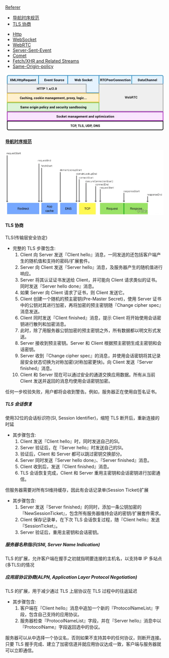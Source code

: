 [Referer](https://juejin.cn/post/6844903608543084558)

<!-- TOC -->

- [导航时序规范](#导航时序规范)
- [TLS 协商](#tls-协商)

<!-- TOC -->

- [Http](./http.md)
- [WebSocket](./WebRTC/README.md)
- [WebRTC](./WebRTC/README.md)
- [Server-Sent-Event](./SSE.md)
- [Comet](./Comet.md)
- [Fetch/XHR and Related Streams](./fetch&XHR.md)
- [Same-Origin-policy](./Same-origin-policy.md)

![layers](../assets/network-layer.png)

#### [导航时序规范](https://www.w3.org/TR/navigation-timing/)

![guide](../assets/导航时序.png)

#### TLS 协商

TLS(传输层安全协定)

- 完整的 TLS 步骤包含:
  1. Client 向 Server 发送『Client hello』消息，一同发送的还包括客户端产生的随机值和支持的密码/扩展套件。
  2. Server 向 Client 发送『Server hello』消息，及服务器产生的随机值进行响应。
  3. Server 将其认证证书发送给 Client，并可能向 Client 请求类似的证书。同时发送『Server hello done』消息。
  4. 如果 Server 向 Client 请求了证书，则 Client 发送它。
  5. Client 创建一个随机的预主密钥(Pre-Master Secret)，使用 Server 证书中的公钥对其进行加密，再将加密的预主密钥随『Change cipher spec』消息发送。
  6. Client 同时发送『Client finished』消息，提示 Client 将开始使用会话密钥进行散列和加密消息。
  7. 此时，除了用服务器公钥加密的预主密钥之外，所有数据都以明文形式发送。
  8. Server 接收到预主密钥。Server 和 Client 根据预主密钥生成主密钥和会话密钥。
  9. Server 收到『Change cipher spec』的消息，并使用会话密钥将其记录层安全状态切换为对称加密(对称加密更快)。向 Client 发送『Server finished』消息。
  10. Client 和 Server 现在可以通过安全的通道交换应用数据。所有从当前 Client 发送并返回的消息均使用会话密钥加密。

任何一步校验失败，用户都将会收到警告。例如，服务器正在使用自签名证书。

##### TLS 会话恢复

使用32位的会话标识符(SI, Session Identifier)，缩短 TLS 断开后，重新连接的时延

- 其步骤包含:
  1. Client 发送『Client hello』时，同时发送自己的SI。
  2. Server 验证后，在『Server hello』时发送自己的SI。
  3. 验证后，Client 和 Server 都可以跳过密钥交换部分。
  4. Server 同时发送『Server hello done』、『Server finished』消息。
  5. Client 收到后，发送『Client finished』消息。
  6. TLS 会话恢复完成，Client 和 Server 重用主密钥和会话密钥进行加密通信。

但服务器需要对所有SI维持缓存，因此有会话记录单(Session Ticket)扩展

- 其步骤包含:
  1. Server 发送『Server finished』的同时，添加一条公钥加密的『NewSessionTicket』，包含所有服务器维持会话的密钥/扩展套件需求。
  2. Client 保存记录单，在下次 TLS 会话恢复过程，随『Client hello』发送『SessionTicket』。
  3. Server 验证后，重用主密钥和会话密钥。

##### 服务器名称指示(SNI, Server Name Indication)

TLS 的扩展，允许客户端在握手之初就指明要连接的主机名，以支持单 IP 多站点(多TLS)的情况

##### 应用层协议协商(ALPN, Application Layer Protocol Negotiation)

TLS 的扩展，用于减少通过 TLS 上层协议在 TLS 过程中的往返延迟

- 其步骤包含:
  1. 客户端在『Client hello』消息中追加一个新的『ProtocolNameList』字段，包含自己支持的应用协议。
  2. 服务器检查『ProtocolNameList』字段，并在『Server hello』消息中以『ProtocolName』字段返回选中的协议。

服务器可以从中选择一个协议名，否则如果不支持其中的任何协议，则断开连接。只要 TLS 握手完成、建立了加密信道并就应用协议达成一致，客户端与服务器就可以立即通信。
